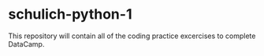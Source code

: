 # schulich-python-1

This repository will contain all of the coding practice excercises to complete DataCamp. 
